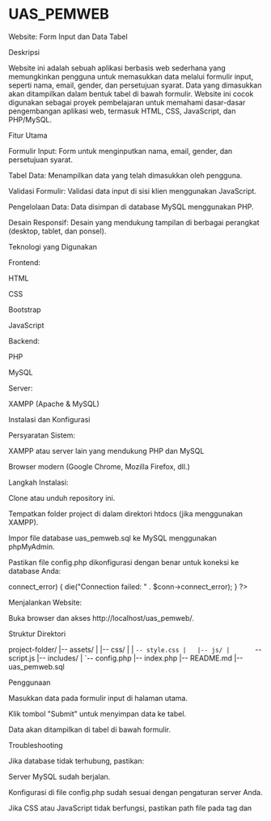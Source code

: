 # UAS_PEMWEB
Website: Form Input dan Data Tabel

Deskripsi

Website ini adalah sebuah aplikasi berbasis web sederhana yang memungkinkan pengguna untuk memasukkan data melalui formulir input, seperti nama, email, gender, dan persetujuan syarat. Data yang dimasukkan akan ditampilkan dalam bentuk tabel di bawah formulir. Website ini cocok digunakan sebagai proyek pembelajaran untuk memahami dasar-dasar pengembangan aplikasi web, termasuk HTML, CSS, JavaScript, dan PHP/MySQL.

Fitur Utama

Formulir Input: Form untuk menginputkan nama, email, gender, dan persetujuan syarat.

Tabel Data: Menampilkan data yang telah dimasukkan oleh pengguna.

Validasi Formulir: Validasi data input di sisi klien menggunakan JavaScript.

Pengelolaan Data: Data disimpan di database MySQL menggunakan PHP.

Desain Responsif: Desain yang mendukung tampilan di berbagai perangkat (desktop, tablet, dan ponsel).

Teknologi yang Digunakan

Frontend:

HTML

CSS

Bootstrap

JavaScript

Backend:

PHP

MySQL

Server:

XAMPP (Apache & MySQL)

Instalasi dan Konfigurasi

Persyaratan Sistem:

XAMPP atau server lain yang mendukung PHP dan MySQL

Browser modern (Google Chrome, Mozilla Firefox, dll.)

Langkah Instalasi:

Clone atau unduh repository ini.

Tempatkan folder project di dalam direktori htdocs (jika menggunakan XAMPP).

Impor file database uas_pemweb.sql ke MySQL menggunakan phpMyAdmin.

Pastikan file config.php dikonfigurasi dengan benar untuk koneksi ke database Anda:

<?php
$servername = "localhost";
$username = "root";
$password = "";
$dbname = "uas_pemweb";

$conn = new mysqli($servername, $username, $password, $dbname);

if ($conn->connect_error) {
    die("Connection failed: " . $conn->connect_error);
}
?>

Menjalankan Website:

Buka browser dan akses http://localhost/uas_pemweb/.

Struktur Direktori

project-folder/
|-- assets/
|   |-- css/
|   |   `-- style.css
|   |-- js/
|       `-- script.js
|-- includes/
|   `-- config.php
|-- index.php
|-- README.md
|-- uas_pemweb.sql

Penggunaan

Masukkan data pada formulir input di halaman utama.

Klik tombol "Submit" untuk menyimpan data ke tabel.

Data akan ditampilkan di tabel di bawah formulir.

Troubleshooting

Jika database tidak terhubung, pastikan:

Server MySQL sudah berjalan.

Konfigurasi di file config.php sudah sesuai dengan pengaturan server Anda.

Jika CSS atau JavaScript tidak berfungsi, pastikan path file pada tag <link> dan <script> benar.

Lisensi

Proyek ini dibuat untuk keperluan pembelajaran dan bersifat open-source. Anda bebas memodifikasi dan menggunakan kode ini dengan menyebutkan kredit kepada pengembang asli.

Dibuat oleh: Rozan Zaky
Tanggal: 23 Desember 2024

